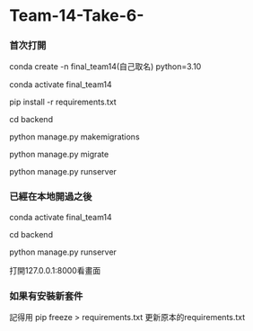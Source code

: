 # Team-14-Take-6-

### 首次打開
conda create -n final_team14(自己取名) python=3.10

conda activate final_team14

pip install -r requirements.txt

cd backend

python manage.py makemigrations

python manage.py migrate

python manage.py runserver

### 已經在本地開過之後
conda activate final_team14

cd backend

python manage.py runserver

打開127.0.0.1:8000看畫面

### 如果有安裝新套件
記得用 pip freeze > requirements.txt 更新原本的requirements.txt
